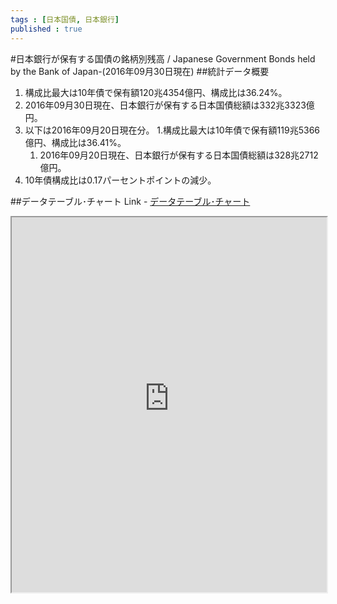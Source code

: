 ```yaml
--- 
tags : [日本国債, 日本銀行] 
published : true
---
```

#日本銀行が保有する国債の銘柄別残高 / Japanese Government Bonds held by the Bank of Japan-(2016年09月30日現在)
##統計データ概要
1. 構成比最大は10年債で保有額120兆4354億円、構成比は36.24%。
1. 2016年09月30日現在、日本銀行が保有する日本国債総額は332兆3323億円。
1. 以下は2016年09月20日現在分。
	1.構成比最大は10年債で保有額119兆5366億円、構成比は36.41%。
	1. 2016年09月20日現在、日本銀行が保有する日本国債総額は328兆2712億円。
1. 10年債構成比は0.17パーセントポイントの減少。

	
##データテーブル･チャート
Link - [データテーブル･チャート](http://knowledgevault.saecanet.com/charts/am-consulting.co.jp-20161005094532.html)
<iframe src="http://knowledgevault.saecanet.com/charts/am-consulting.co.jp-20161005094532.html" width="100%" height="600px"></iframe>